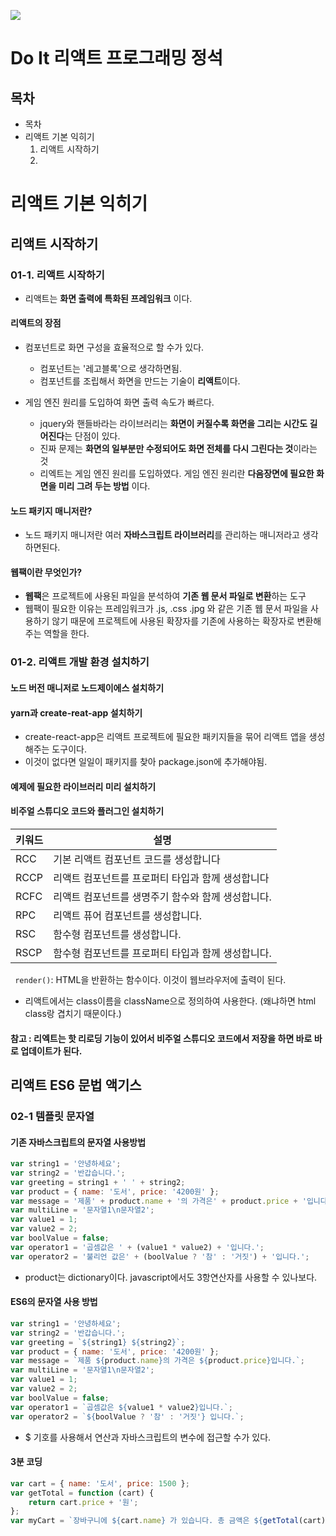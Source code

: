 ![](http://image.yes24.com/goods/87631428/XL)



# Do It 리액트 프로그래밍 정석



## 목차

- 목차
- 리액트 기본 익히기
  1. 리액트 시작하기
  2. 





# 리액트 기본 익히기



## 리액트 시작하기

### 01-1. 리액트 시작하기

- 리액트는  **화면 출력에 특화된 프레임워크** 이다.

#### 리액트의 장점

- 컴포넌트로 화면 구성을 효율적으로 할 수가 있다.
  - 컴포넌트는 '레고블록'으로 생각하면됨.
  - 컴포넌트를 조립해서 화면을 만드는 기술이 **리액트**이다.

- 게임 엔진 원리를 도입하여 화면 출력 속도가 빠르다.
  - jquery와 핸들바라는 라이브러리는 **화면이 커질수록 화면을 그리는 시간도 길어진다**는 단점이 있다.
  - 진짜 문제는 **화면의 일부분만 수정되어도 화면 전체를 다시 그린다는 것**이라는 것
  - 리엑트는 게임 엔진 원리를 도입하였다. 게임 엔진 원리란 **다음장면에 필요한 화면을 미리 그려 두는 방법** 이다.

#### 노드 패키지 매니저란?

- 노드 패키지 매니저란 여러 **자바스크립트 라이브러리**를 관리하는 매니저라고 생각하면된다.

#### 웹팩이란 무엇인가?

- **웹팩**은 프로젝트에 사용된 파일을 분석하여 **기존 웹 문서 파일로 변환**하는 도구
- 웹팩이 필요한 이유는 프레임워크가 .js, .css .jpg 와 같은 기존 웹 문서 파일을 사용하기 않기 때문에 프로젝트에 사용된 확장자를 기존에 사용하는 확장자로 변환해주는 역할을 한다.



### 01-2. 리액트 개발 환경 설치하기

#### 노드 버전 매니저로 노드제이에스 설치하기

#### yarn과 create-reat-app 설치하기

- create-react-app은 리액트 프로젝트에 필요한 패키지들을 묶어 리액트 앱을 생성해주는 도구이다.
- 이것이 없다면 일일이 패키지를 찾아 package.json에 추가해야됨.

#### 예제에 필요한 라이브러리 미리 설치하기

#### 비주얼 스튜디오 코드와 플러그인 설치하기

| 키워드 | 설명                                               |
| ------ | -------------------------------------------------- |
| RCC    | 기본 리액트 컴포넌트 코드를 생성합니다             |
| RCCP   | 리액트 컴포넌트를 프로퍼티 타입과 함께 생성합니다  |
| RCFC   | 리액트 컴포넌트를 생명주기 함수와 함께 생성합니다. |
| RPC    | 리액트 퓨어 컴포넌트를 생성합니다.                 |
| RSC    | 함수형 컴포넌트를 생성합니다.                      |
| RSCP   | 함수형 컴포넌트를 프로퍼티 타입과 함께 생성합니다. |



` render()`:  HTML을 반환하는 함수이다. 이것이 웹브라우저에 출력이 된다.

- 리액트에서는 class이름을 className으로 정의하여 사용한다. (왜냐하면 html class랑 겹치기 때문이다.)

#### 참고 : 리엑트는 핫 리로딩 기능이 있어서 비주얼 스튜디오 코드에서 저장을 하면 바로 바로 업데이트가 된다.



## 리액트 ES6 문법 액기스



### 02-1 템플릿 문자열

#### 기존 자바스크립트의 문자열 사용방법

```javascript
var string1 = '안녕하세요';
var string2 = '반갑습니다.';
var greeting = string1 + ' ' + string2;
var product = { name: '도서', price: '4200원' };
var message = '제품' + product.name + '의 가격은' + product.price + '입니다.';
var multiLine = '문자열1\n문자열2';
var value1 = 1;
var value2 = 2;
var boolValue = false;
var operator1 = '곱셈값은 ' + (value1 * value2) + '입니다.';
var operator2 = '불리언 값은' + (boolValue ? '참' : '거짓') + '입니다.';
```

- product는 dictionary이다.  javascript에서도 3항연산자를 사용할 수 있나보다.



#### ES6의 문자열 사용 방법

```javascript
var string1 = '안녕하세요';
var string2 = '반갑습니다.';
var greeting = `${string1} ${string2}`;
var product = { name: '도서', price: '4200원' };
var message = `제품 ${product.name}의 가격은 ${product.price}입니다.`;
var multiLine = '문자열1\n문자열2';
var value1 = 1;
var value2 = 2;
var boolValue = false;
var operator1 = `곱셈값은 ${value1 * value2}입니다.`;
var operator2 = `${boolValue ? '참' : '거짓'} 입니다.`;
```

- $ 기호를 사용해서 연산과 자바스크립트의 변수에 접근할 수가 있다.



#### 3분 코딩

```javascript
var cart = { name: '도서', price: 1500 };
var getTotal = function (cart) {
    return cart.price + '원';
};
var myCart = `장바구니에 ${cart.name} 가 있습니다. 총 금액은 ${getTotal(cart)} 입니다.`;
```

